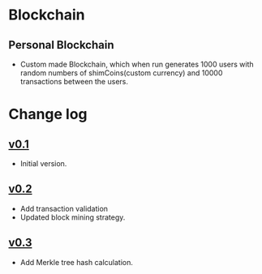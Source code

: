 # Blockchain

## Personal Blockchain

- Custom made Blockchain, which when run generates 1000 users with random numbers of shimCoins(custom currency) and 10000 transactions between the users.

# Change log

## [v0.1](https://github.com/ignassimkunas/blockchain/releases/tag/v0.1)
- Initial version.

## [v0.2](https://github.com/ignassimkunas/blockchain/releases/tag/v0.2)
- Add transaction validation
- Updated block mining strategy.

## [v0.3](https://github.com/ignassimkunas/blockchain/releases/tag/v0.3)
- Add Merkle tree hash calculation.

